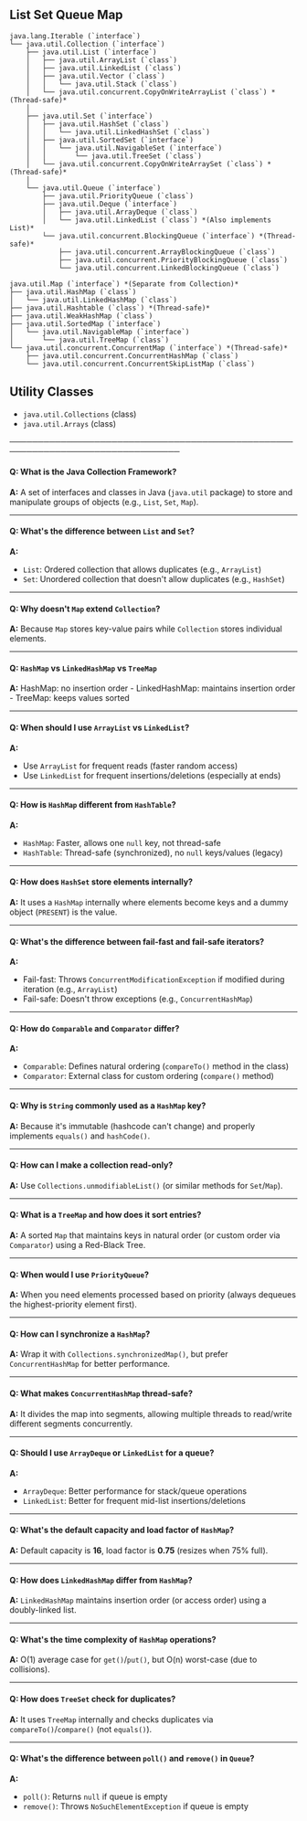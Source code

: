 ## List Set Queue Map
```
java.lang.Iterable (`interface`)
└── java.util.Collection (`interface`)
    ├── java.util.List (`interface`)
    │   ├── java.util.ArrayList (`class`)
    │   ├── java.util.LinkedList (`class`)
    │   ├── java.util.Vector (`class`)
    │   │   └── java.util.Stack (`class`)
    │   └── java.util.concurrent.CopyOnWriteArrayList (`class`) *(Thread-safe)*
    │
    ├── java.util.Set (`interface`)
    │   ├── java.util.HashSet (`class`)
    │   │   └── java.util.LinkedHashSet (`class`)
    │   ├── java.util.SortedSet (`interface`)
    │   │   └── java.util.NavigableSet (`interface`)
    │   │       └── java.util.TreeSet (`class`)
    │   └── java.util.concurrent.CopyOnWriteArraySet (`class`) *(Thread-safe)*
    │
    └── java.util.Queue (`interface`)
        ├── java.util.PriorityQueue (`class`)
        ├── java.util.Deque (`interface`)
        │   ├── java.util.ArrayDeque (`class`)
        │   └── java.util.LinkedList (`class`) *(Also implements List)*
        └── java.util.concurrent.BlockingQueue (`interface`) *(Thread-safe)*
            ├── java.util.concurrent.ArrayBlockingQueue (`class`)
            ├── java.util.concurrent.PriorityBlockingQueue (`class`)
            └── java.util.concurrent.LinkedBlockingQueue (`class`)

java.util.Map (`interface`) *(Separate from Collection)*
├── java.util.HashMap (`class`)
│   └── java.util.LinkedHashMap (`class`)
├── java.util.Hashtable (`class`) *(Thread-safe)*
├── java.util.WeakHashMap (`class`)
├── java.util.SortedMap (`interface`)
│   └── java.util.NavigableMap (`interface`)
│       └── java.util.TreeMap (`class`)
└── java.util.concurrent.ConcurrentMap (`interface`) *(Thread-safe)*
    ├── java.util.concurrent.ConcurrentHashMap (`class`)
    └── java.util.concurrent.ConcurrentSkipListMap (`class`)
```

## Utility Classes
- `java.util.Collections` (class)
- `java.util.Arrays` (class)


────────────────────────────────────────────────────────────────────────────────


#### Q: What is the Java Collection Framework?  
**A:** A set of interfaces and classes in Java (`java.util` package) to store and manipulate groups of objects (e.g., `List`, `Set`, `Map`).

---

#### Q: What's the difference between `List` and `Set`?  
**A:**  
- `List`: Ordered collection that allows duplicates (e.g., `ArrayList`)  
- `Set`: Unordered collection that doesn't allow duplicates (e.g., `HashSet`)

---

#### Q: Why doesn't `Map` extend `Collection`?  
**A:** Because `Map` stores key-value pairs while `Collection` stores individual elements.

---

#### Q: `HashMap` vs `LinkedHashMap` vs `TreeMap`  
**A:** HashMap: no insertion order - LinkedHashMap: maintains insertion order - TreeMap: keeps values sorted

---


#### Q: When should I use `ArrayList` vs `LinkedList`?  
**A:**  
- Use `ArrayList` for frequent reads (faster random access)  
- Use `LinkedList` for frequent insertions/deletions (especially at ends)

---

#### Q: How is `HashMap` different from `HashTable`?  
**A:**  
- `HashMap`: Faster, allows one `null` key, not thread-safe  
- `HashTable`: Thread-safe (synchronized), no `null` keys/values (legacy)

---

#### Q: How does `HashSet` store elements internally?  
**A:** It uses a `HashMap` internally where elements become keys and a dummy object (`PRESENT`) is the value.

---

#### Q: What's the difference between fail-fast and fail-safe iterators?  
**A:**  
- Fail-fast: Throws `ConcurrentModificationException` if modified during iteration (e.g., `ArrayList`)  
- Fail-safe: Doesn't throw exceptions (e.g., `ConcurrentHashMap`)

---

#### Q: How do `Comparable` and `Comparator` differ?  
**A:**  
- `Comparable`: Defines natural ordering (`compareTo()` method in the class)  
- `Comparator`: External class for custom ordering (`compare()` method)

---

#### Q: Why is `String` commonly used as a `HashMap` key?  
**A:** Because it's immutable (hashcode can't change) and properly implements `equals()` and `hashCode()`.

---

#### Q: How can I make a collection read-only?  
**A:** Use `Collections.unmodifiableList()` (or similar methods for `Set`/`Map`).

---

#### Q: What is a `TreeMap` and how does it sort entries?  
**A:** A sorted `Map` that maintains keys in natural order (or custom order via `Comparator`) using a Red-Black Tree.

---

#### Q: When would I use `PriorityQueue`?  
**A:** When you need elements processed based on priority (always dequeues the highest-priority element first).

---

#### Q: How can I synchronize a `HashMap`?  
**A:** Wrap it with `Collections.synchronizedMap()`, but prefer `ConcurrentHashMap` for better performance.

---

#### Q: What makes `ConcurrentHashMap` thread-safe?  
**A:** It divides the map into segments, allowing multiple threads to read/write different segments concurrently.

---

#### Q: Should I use `ArrayDeque` or `LinkedList` for a queue?  
**A:**  
- `ArrayDeque`: Better performance for stack/queue operations  
- `LinkedList`: Better for frequent mid-list insertions/deletions

---

#### Q: What's the default capacity and load factor of `HashMap`?  
**A:** Default capacity is **16**, load factor is **0.75** (resizes when 75% full).

---

#### Q: How does `LinkedHashMap` differ from `HashMap`?  
**A:** `LinkedHashMap` maintains insertion order (or access order) using a doubly-linked list.

---

#### Q: What's the time complexity of `HashMap` operations?  
**A:** O(1) average case for `get()`/`put()`, but O(n) worst-case (due to collisions).

---

#### Q: How does `TreeSet` check for duplicates?  
**A:** It uses `TreeMap` internally and checks duplicates via `compareTo()`/`compare()` (not `equals()`).

---

#### Q: What's the difference between `poll()` and `remove()` in `Queue`?  
**A:**  
- `poll()`: Returns `null` if queue is empty  
- `remove()`: Throws `NoSuchElementException` if queue is empty
